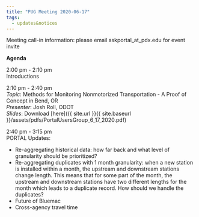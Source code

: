 ```yaml
---
title: "PUG Meeting 2020-06-17"
tags:
  - updates&notices
---
```


Meeting call-in information: please email askportal_at_pdx.edu for event invite

**Agenda**

2:00 pm - 2:10 pm  
Introductions  

2:10 pm - 2:40 pm  
_Topic_: Methods for Monitoring Nonmotorized Transportation - A Proof of Concept in Bend, OR  
_Presenter_: Josh Roll, ODOT  
_Slides_: Download [here]({{ site.url }}{{ site.baseurl }}/assets/pdfs/PortalUsersGroup_6_17_2020.pdf)  

2:40 pm - 3:15 pm  
PORTAL Updates:
- Re-aggregating historical data: how far back and what level of granularity should be prioritized?
- Re-aggregating duplicates with 1 month granularity: when a new station is installed within a month, the upstream and downstream stations change length. This means that for some part of the month, the upstream and downstream stations have two different lengths for the month which leads to a duplicate record. How should we handle the duplicates?
- Future of Bluemac
- Cross-agency travel time
